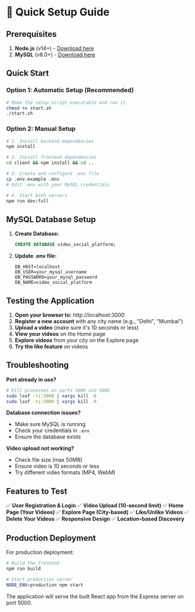 # 🚀 Quick Setup Guide

## Prerequisites
1. **Node.js** (v14+) - [Download here](https://nodejs.org/)
2. **MySQL** (v8.0+) - [Download here](https://mysql.com/downloads/)

## Quick Start

### Option 1: Automatic Setup (Recommended)
```bash
# Make the setup script executable and run it
chmod +x start.sh
./start.sh
```

### Option 2: Manual Setup
```bash
# 1. Install backend dependencies
npm install

# 2. Install frontend dependencies
cd client && npm install && cd ..

# 3. Create and configure .env file
cp .env.example .env
# Edit .env with your MySQL credentials

# 4. Start both servers
npm run dev:full
```

## MySQL Database Setup

1. **Create Database:**
   ```sql
   CREATE DATABASE video_social_platform;
   ```

2. **Update .env file:**
   ```
   DB_HOST=localhost
   DB_USER=your_mysql_username
   DB_PASSWORD=your_mysql_password
   DB_NAME=video_social_platform
   ```

## Testing the Application

1. **Open your browser to:** http://localhost:3000
2. **Register a new account** with any city name (e.g., "Delhi", "Mumbai")
3. **Upload a video** (make sure it's 10 seconds or less)
4. **View your videos** on the Home page
5. **Explore videos** from your city on the Explore page
6. **Try the like feature** on videos

## Troubleshooting

**Port already in use?**
```bash
# Kill processes on ports 3000 and 5000
sudo lsof -ti:3000 | xargs kill -9
sudo lsof -ti:5000 | xargs kill -9
```

**Database connection issues?**
- Make sure MySQL is running
- Check your credentials in `.env`
- Ensure the database exists

**Video upload not working?**
- Check file size (max 50MB)
- Ensure video is 10 seconds or less
- Try different video formats (MP4, WebM)

## Features to Test

✅ **User Registration & Login**
✅ **Video Upload (10-second limit)**
✅ **Home Page (Your Videos)**
✅ **Explore Page (City-based)**
✅ **Like/Unlike Videos**
✅ **Delete Your Videos**
✅ **Responsive Design**
✅ **Location-based Discovery**

## Production Deployment

For production deployment:
```bash
# Build the frontend
npm run build

# Start production server
NODE_ENV=production npm start
```

The application will serve the built React app from the Express server on port 5000.